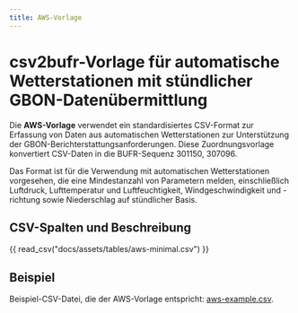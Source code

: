 ```yaml
---
title: AWS-Vorlage
---
```


# csv2bufr-Vorlage für automatische Wetterstationen mit stündlicher GBON-Datenübermittlung

Die **AWS-Vorlage** verwendet ein standardisiertes CSV-Format zur Erfassung von Daten aus automatischen Wetterstationen zur Unterstützung der GBON-Berichterstattungsanforderungen. Diese Zuordnungsvorlage konvertiert CSV-Daten in die BUFR-Sequenz 301150, 307096.

Das Format ist für die Verwendung mit automatischen Wetterstationen vorgesehen, die eine Mindestanzahl von Parametern melden, einschließlich Luftdruck, Lufttemperatur und Luftfeuchtigkeit, Windgeschwindigkeit und -richtung sowie Niederschlag auf stündlicher Basis.

## CSV-Spalten und Beschreibung

{{ read_csv("docs/assets/tables/aws-minimal.csv") }}

## Beispiel

Beispiel-CSV-Datei, die der AWS-Vorlage entspricht: [aws-example.csv](./../../sample-data/aws-example.csv).